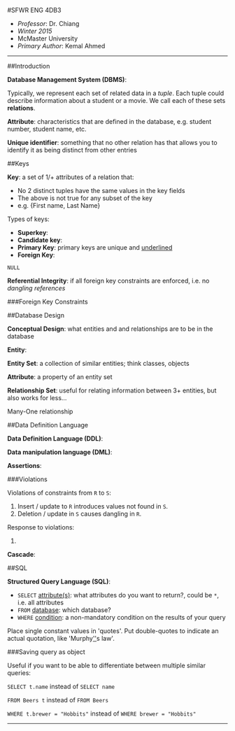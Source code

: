 #SFWR ENG 4DB3

* *Professor*: Dr. Chiang
* *Winter 2015*
* McMaster University
* *Primary Author*: Kemal Ahmed

---------

##Introduction

**Database Management System (DBMS)**: 

Typically, we represent each set of related data in a *tuple*. Each tuple could describe information about a student or a movie. We call each of these sets **relations**.

**Attribute**: characteristics that are defined in the database, e.g. student number, student name, etc. 

**Unique identifier**: something that no other relation has that allows you to identify it as being distinct from other entries 

##Keys

**Key**: a set of 1/+ attributes of a relation that:

* No 2 distinct tuples have the same values in the key fields
* The above is not true for any subset of the key
* e.g. {First name, Last Name}

Types of keys:

* **Superkey**:
* **Candidate key**:
* **Primary Key**: primary keys are unique and <ins>underlined</ins>
* **Foreign Key**: 

`NULL`

**Referential Integrity**: if all foreign key constraints are enforced, i.e. no *dangling references*

###Foreign Key Constraints

##Database Design

**Conceptual Design**: what entities and and relationships are to be in the database

**Entity**: 

**Entity Set**: a collection of similar entities; think classes, objects 

**Attribute**: a property of an entity set

**Relationship Set**: useful for relating information between 3+ entities, but also works for less...

Many-One relationship

##Data Definition Language

**Data Definition Language (DDL)**: 

**Data manipulation language (DML)**:

**Assertions**: 

###Violations

Violations of constraints from `R` to `S`:

1. Insert / update to `R` introduces values not found in `S`.
2. Deletion / update in `S` causes dangling in `R`.

Response to violations:

1. 

**Cascade**: 

##SQL

**Structured Query Language (SQL)**: 

* `SELECT` <ins>attribute(s)</ins>: what attributes do you want to return?, could be `*`, i.e. all attributes
* `FROM` <ins>database</ins>: which database?
* `WHERE` <ins>condition</ins>: a non-mandatory condition on the results of your query

Place single constant values in 'quotes'. Put double-quotes to indicate an actual quotation, like 'Murphy<ins>''</ins>s law'.

###Saving query as object 

Useful if you want to be able to differentiate between multiple similar queries:

`SELECT t.name` instead of `SELECT name`

`FROM Beers t` instead of `FROM Beers`

`WHERE t.brewer = "Hobbits"` instead of `WHERE brewer = "Hobbits"`

---------------------------------

